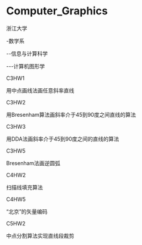 Computer_Graphics
=================
浙江大学

-数学系

--信息与计算科学

---计算机图形学

C3HW1

用中点画线法画任意斜率直线

C3HW2

用Bresenham算法画斜率介于45到90度之间直线的算法

C3HW3

用DDA法画斜率介于45到90度之间的直线的算法

C3HW5

Bresenham法画逆圆弧

C4HW2

扫描线填充算法

C4HW5

“北京”的矢量编码

C5HW2

中点分割算法实现直线段裁剪